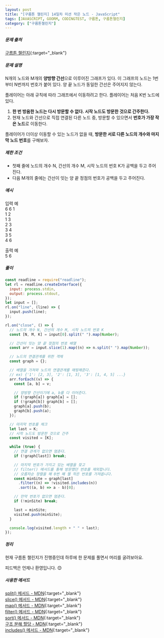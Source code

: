 ```yaml
---
layout: post
title: "[구름톤 챌린지] 14일차 미션 작은 노드 - JavaScript"
tags: [JAVASCRIPT, GOORM, CODINGTEST, 구름톤, 구름톤챌린지]
category: ["구름톤챌린지"]
---
```


##### 문제 출처

[구름톤 챌린지](https://level.goorm.io/l/challenge/goormthon-challenge?utm_source=inhouse_level&utm_medium=banner_main&utm_content=open){:target="\_blank"}

##### 문제 설명

N개의 노드와 M개의 **양방향 간선**으로 이루어진 그래프가 있다. 이 그래프의 노드는 1번부터 N번까지 번호가 붙어 있다. 양 끝 노드가 동일한 간선은 주어지지 않는다.

플레이어는 아래 규칙에 따라 그래프에서 이동하려고 한다. 플레이어는 처음 K번 노드에 있다.

1. **한 번 방움한 노드는 다시 방문할 수 없다. 시작 노드도 방문한 것으로 간주한다.**
2. 현재 노드와 간선으로 직접 연결된 다른 노드 중, 방문할 수 있으면서 **번호가 가장 작은 노드**로 이동한다.

플레이어가 더이상 이동할 수 있는 노드가 없을 때, **방문한 서로 다른 노드의 개수와 마지막 노드 번호**를 구해보자.

##### 제한 조건

- 첫째 줄에 노드의 개수 N, 간선의 개수 M, 시작 노드의 번호 K가 공백을 두고 주어진다.
- 다음 M개의 줄에는 간선이 잇는 양 끝 정점의 번호가 공백을 두고 주어진다.

##### 예시

입력 예 <br />
6 6 1 <br />
1 2 <br />
1 3 <br />
2 3 <br />
3 4 <br />
3 5 <br />
4 6 <br />

출력 예 <br />
5 6

##### 풀이

```javascript
const readline = require("readline");
let rl = readline.createInterface({
  input: process.stdin,
  output: process.stdout,
});
let input = [];
rl.on("line", (line) => {
  input.push(line);
});

rl.on("close", () => {
  // 노드의 개수 N, 간선의 개수 M, 시작 노드의 번호 K
  const [N, M, K] = input[0].split(" ").map(Number);

  // 간선이 잇는 양 끝 정점의 번호 배열
  const arr = input.slice(1).map((n) => n.split(" ").map(Number));

  // 노드의 연결관계를 위한 객체
  const graph = {};

  // 배열을 가져와 노드의 연결관계를 매핑해준다.
  // ex) {'1': [2, 3], '2': [1, 3], '3': [1, 4, 5] ...}
  arr.forEach((v) => {
    const [a, b] = v;

    // 양방향 간선이기에 a, b를 다 이어준다.
    if (!graph[a]) graph[a] = [];
    if (!graph[b]) graph[b] = [];
    graph[a].push(b);
    graph[b].push(a);
  });

  // 마지막 번호를 체크
  let last = K;
  // 시작 노드도 방문한 것으로 간주
  const visited = [K];

  while (true) {
    // 연결 관계가 없으면 멈춘다.
    if (!graph[last]) break;

    // 마지막 번호가 가지고 있는 배열을 찾고
    // filter() 메서드를 통해 방문했던 번호를 제외합니다.
    // 오름차순 정렬을 해 0번 째 젤 작은 번호를 가져옵니다.
    const minSite = graph[last]
      .filter((n) => !visited.includes(n))
      .sort((a, b) => a - b)[0];

    // 만약 번호가 없으면 멈춘다.
    if (!minSite) break;

    last = minSite;
    visited.push(minSite);
  }

  console.log(visited.length + " " + last);
});
```

##### 정리

현재 구름톤 챌린지가 진행중인데 하루에 한 문제를 풀면서 머리를 굴려보아요.<br />

피드백은 언제나 환영입니다. 😊

##### 사용한 메서드

[split() 메서드 - MDN](https://developer.mozilla.org/ko/docs/Web/JavaScript/Reference/Global_Objects/String/split){:target="\_blank"}<br />
[slice() 메서드 - MDN](https://developer.mozilla.org/ko/docs/Web/JavaScript/Reference/Global_Objects/Array/slice){:target="\_blank"}<br />
[map() 메서드 - MDN](https://developer.mozilla.org/ko/docs/Web/JavaScript/Reference/Global_Objects/Array/map){:target="\_blank"}<br />
[filter() 메서드 - MDN](https://developer.mozilla.org/ko/docs/Web/JavaScript/Reference/Global_Objects/Array/filter){:target="\_blank"}<br />
[sort() 메서드 - MDN](https://developer.mozilla.org/ko/docs/Web/JavaScript/Reference/Global_Objects/Array/sort){:target="\_blank"}<br />
[구조 분해 할당 - MDN](https://developer.mozilla.org/ko/docs/Web/JavaScript/Reference/Operators/Destructuring_assignment){:target="\_blank"}<br />
[includes() 메서드 - MDN](hthttps://developer.mozilla.org/ko/docs/Web/JavaScript/Reference/Global_Objects/String/includes){:target="\_blank"}
